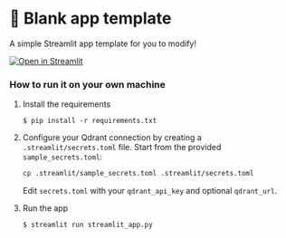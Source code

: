 # 🎈 Blank app template

A simple Streamlit app template for you to modify!

[![Open in Streamlit](https://static.streamlit.io/badges/streamlit_badge_black_white.svg)](https://blank-app-template.streamlit.app/)

### How to run it on your own machine

1. Install the requirements

   ```
   $ pip install -r requirements.txt
   ```

2. Configure your Qdrant connection by creating a `.streamlit/secrets.toml` file.
   Start from the provided `sample_secrets.toml`:

   ```bash
   cp .streamlit/sample_secrets.toml .streamlit/secrets.toml
   ```

   Edit `secrets.toml` with your `qdrant_api_key` and optional `qdrant_url`.

3. Run the app

   ```
   $ streamlit run streamlit_app.py
   ```
